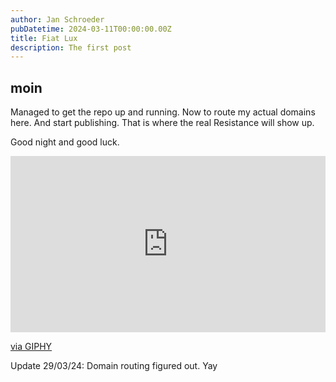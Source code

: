 ```yaml
---
author: Jan Schroeder
pubDatetime: 2024-03-11T00:00:00.00Z
title: Fiat Lux
description: The first post
---
```


## moin

Managed to get the repo up and running. Now to route my actual domains here. And start publishing. That is where the real Resistance will show up.

Good night and good luck.

<div style="width:100%;height:0;padding-bottom:56%;position:relative;"><iframe src="https://giphy.com/embed/nBVJC12PxbYYM" width="100%" height="100%" style="position:absolute" frameBorder="0" class="giphy-embed" allowFullScreen></iframe></div><p><a href="https://giphy.com/gifs/sleeping-seal-nBVJC12PxbYYM">via GIPHY</a></p>

Update 29/03/24: Domain routing figured out. Yay
